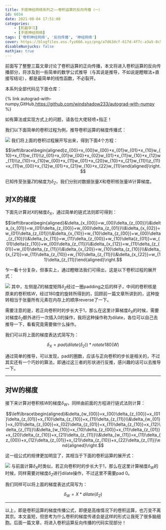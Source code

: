 ```yaml
---
title: 手搓神经网络系列之——卷积运算的反向传播（一）
id: 6034
date: 2021-08-04 17:51:08
categories:
    - [机器学习]
    - [手搓神经网络]
tags: ['卷积神经网络', '反向传播', '神经网络']
cover: https://blogfiles.oss.fyz666.xyz/png/a7d63dcf-617d-4f7c-a3a5-8c5f8fa1ef08.png
disableNunjucks: false
mathjax: true
---
```


前面写了整整三篇文章讨论了卷积运算的正向传播，本文将进入卷积运算的反向传播部分，将涉及到一些简单的数学公式推导（与其说是推导，不如说是瞪眼法+直接写结论），都是最简单的线性函数，不必裂开。

本系列全部代码见下面仓库：

{% link autograd-with-numpy,GitHub,https://github.com/windshadow233/autograd-with-numpy %}

如有算法或实现方式上的问题，请各位大佬轻喷+指正！

我们以下面简单的卷积过程为例，推导卷积运算的梯度传播式：

![](https://blogfiles.oss.fyz666.xyz/png/4f96a835-ab19-43bd-a07a-621b852bff3b.png)
我们将上面的卷积过程展开写出来，得到下面4个方程：


$$\left\lbrace\begin{aligned}z_{00}=x_{00}w_{00}+x_{01}w_{01}+x_{10}w_{10}+x_{11}w_{11}\\z_{01}=x_{01}w_{00}+x_{02}w_{01}+x_{11}w_{10}+x_{12}w_{11}\\z_{10}=x_{10}w_{00}+x_{11}w_{01}+x_{20}w_{10}+x_{21}w_{11}\\z_{11}=x_{11}w_{00}+x_{12}w_{01}+x_{21}w_{10}+x_{22}w_{11}\end{aligned}\right.$$


已知传至张量$Z$的梯度为$\delta_Z$，我们分别对数据张量$X$和卷积核张量$W$计算梯度。


## 对X的梯度


下面先计算对$X$的梯度$\delta_X$，通过简单的链式法则即可得到：


$$\left\lbrace\begin{aligned}&\delta_{x_{00}}=w_{00}\delta_{z_{00}}\\&\delta_{x_{01}}=w_{01}\delta_{z_{00}}+w_{00}\delta_{z_{01}}\\&\delta_{x_{02}}=w_{01}\delta_{z_{01}}\\&\delta_{x_{10}}=w_{10}\delta_{z_{00}}+w_{00}\delta_{z_{10}}\\&\delta_{x_{11}}=w_{11}\delta_{z_{00}}+w_{10}\delta{z_{01}}+w_{01}\delta{z_{10}}+w_{00}\delta_{z_{11}}\\&\delta_{x_{12}}=w_{11}\delta_{z_{01}}+w_{01}\delta_{z_{11}}\\&\delta_{x_{20}}=w_{10}\delta_{z_{10}}\\&\delta_{x_{21}}=w_{11}\delta_{z_{10}}+w_{10}\delta_{z_{11}}\\&\delta_{x_{22}}=w_{11}\delta_{z_{11}}\end{aligned}\right.$$


乍一看十分复杂，但事实上，通过瞪眼法我们可得出，这是以下卷积过程的展开式：



![](https://blogfiles.oss.fyz666.xyz/png/a4216952-f67d-4154-bf9b-1f701d81fc29.png)
其中，左侧是$Z$的梯度矩阵$\delta_Z$经过一圈padding之后的样子，中间的卷积核是原来的卷积核$W$，经过180度的旋转所得到的，回顾前一篇文章所讲到的，这种旋转相当于张量所有元素在内存上的顺序reverse了一下。


需要注意的是，若正向卷积时的步长大于1，那么在这里计算梯度$\delta_X$的时候，需要对梯度$\delta_Z$额外进行一次插入0的操作，我将这种操作称为dilate，各位可以自己去推导一下，看看究竟需要做什么操作。


我们可以将上面的梯度表达式简写为：


$$\delta_X=pad(dilate(\delta_Z)) \ast rotate180(W)$$


通过简单的推导，可以发现，pad的圈数，应该与正向卷积的步长是相关的，不过其实还有一个巧妙的算法，即通过这三者的形状进行反推，感兴趣的话可以去推导一下。




---

## 对W的梯度


接下来计算对卷积核$W$的梯度$\delta_W$，同样由前面的方程进行链式法则计算：


$$\left\lbrace\begin{aligned}&\delta_{w_{00}}=x_{00}\delta_{z_{00}}+x_{01}\delta_{z_{01}}+x_{10}\delta_{z_{10}}+x_{11}\delta_{z_{11}}\\&\delta_{w_{01}}=x_{01}\delta_{z_{00}}+x_{02}\delta_{z_{01}}+x_{11}\delta_{z_{10}}+x_{12}\delta_{z_{11}}\\&\delta_{w_{10}}=x_{10}\delta_{z_{00}}+x_{11}\delta_{z_{01}}+x_{20}\delta_{z_{10}}+x_{21}\delta_{z_{11}}\\&\delta_{w_{11}}=x_{11}\delta_{z_{00}}+x_{12}\delta_{z_{01}}+x_{21}\delta_{z_{10}}+x_{22}\delta_{z_{11}}\end{aligned}\right.$$


这一组公式的规律更加明显了，其相当于下面的卷积运算的展开式：



![](https://blogfiles.oss.fyz666.xyz/png/1de34fe0-4135-42f9-9b9c-d325170c4a07.png)
与前面计算$\delta_X$时类似，若正向卷积时的步长大于1，那么在这里计算梯度$\delta_W$的时候，同样需要对梯度$\delta_Z$进行dilate操作，不过这里不需要pad 0。


我们同样可以将上面的梯度表达式简写为：


$$\delta_W=X \ast dilate(\delta_Z)$$




---

以上，即是卷积运算的梯度传播公式，即便是高维情况下的卷积运算，也万变不离其宗。本文虽短，但思考为什么卷积的梯度传递会是这样的形式让我死了很多脑细胞。后面一篇文章，将进入卷积运算反向传播的代码实现部分！
